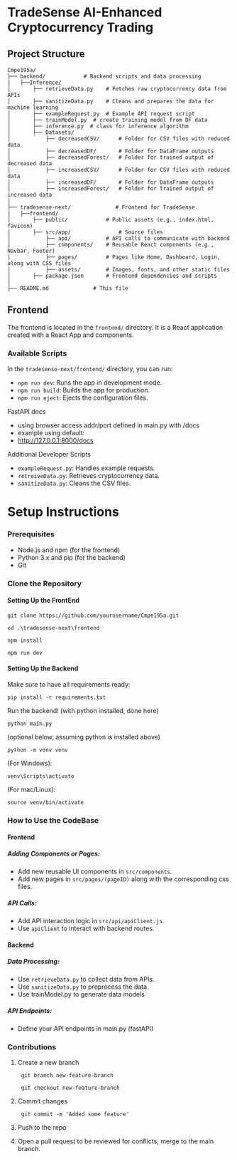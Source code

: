 # TradeSense AI-Enhanced Cryptocurrency Trading

## Project Structure

```
Cmpe195a/
├── backend/            # Backend scripts and data processing
|   ├──Inference/
│   	├── retrieveData.py    # Fetches raw cryptocurrency data from APIs
│   	├── sanitizeData.py    # Cleans and prepares the data for machine learning
│   	├── exampleRequest.py  # Example API request script
│   	├── trainModel.py  # create training model from DF data
│   	├── inference.py  # class for inference algorithm
│   	├── Datasets/
│   		├── decreasedCSV/      # Folder for CSV files with reduced data
│   		├── decreasedDF/       # Folder for DataFrame outputs
│   		├── decreasedForest/   # Folder for trained output of decreased data
│   		├── increasedCSV/      # Folder for CSV files with reduced data
│   		├── increasedDF/       # Folder for DataFrame outputs
│   		├── increasedForest/   # Folder for trained output of increased data
│
├── tradesense-next/              # Frontend for TradeSense
|   ├──frontend/
│       ├── public/            # Public assets (e.g., index.html, favicon)
│       ├── src/app/               # Source files
│           ├── api/           # API calls to communicate with backend
│           ├── components/    # Reusable React components (e.g., Navbar, Footer)
│           ├── pages/         # Pages like Home, Dashboard, Login, along with CSS files
│           ├── assets/        # Images, fonts, and other static files
│       ├── package.json       # Frontend dependencies and scripts
│
├── README.md              # This file
```

## Frontend

The frontend is located in the `frontend/` directory. It is a React application created with a React App and components.

### Available Scripts

In the `tradesense-next/frontend/` directory, you can run:

- `npm run dev`: Runs the app in development mode.
- `npm run build`: Builds the app for production.
- `npm run eject`: Ejects the configuration files.

FastAPI docs
- using browser access addr/port defined in main.py with /docs
- example using default:
- http://127.0.0.1:8000/docs


Additional Developer Scripts
- `exampleRequest.py`: Handles example requests.
- `retreiveData.py`: Retrieves cryptocurrency data.
- `sanitizeData.py`: Cleans the CSV files.


# Setup Instructions

### Prerequisites

- Node.js and npm (for the frontend)
- Python 3.x and pip (for the backend)
- Git

### Clone the Repository

#### Setting Up the FrontEnd

	git clone https://github.com/yourusername/Cmpe195a.git

	cd .\tradesense-next\frontend

	npm install

	npm run dev

#### Setting Up the Backend

 Make sure to have all requirements ready:

	pip install -r requirements.txt

 Run the backend! (with python installed, done here)

	python main.py	

(optional below, assuming python is installed above)
	
	python -m venv venv

(For Windows):
 
 	venv\Scripts\activate

(For mac/Linux):

 	source venv/bin/activate



### How to Use the CodeBase

#### Frontend

##### Adding Components or Pages:
- Add new reusable UI components in `src/components`.
- Add new pages in `src/pages/(pageID)` along with the corresponding css files.

##### API Calls:
- Add API interaction logic in `src/api/apiClient.js`.
- Use `apiClient` to interact with backend routes.


#### Backend

##### Data Processing:
- Use `retrieveData.py` to collect data from APIs.
- Use `sanitizeData.py` to preprocess the data.
- Use trainModel.py to generate data models

##### API Endpoints:
- Define your API endpoints in main.py (fastAPI)


### Contributions 

1. Create a new branch

		git branch new-feature-branch

		git checkout new-feature-branch

2. Commit changes

		git commit -m 'Added some feature'

3. Push to the repo

4. Open a pull request to be reviewed for conflicts, merge to the main branch. 
